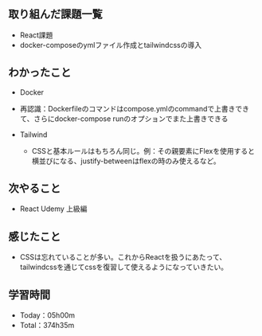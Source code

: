 ## 取り組んだ課題一覧
- React課題
- docker-composeのymlファイル作成とtailwindcssの導入

## わかったこと
- Docker
- 再認識：Dockerfileのコマンドはcompose.ymlのcommandで上書きできて、さらにdocker-compose runのオプションでまた上書きできる

- Tailwind
  - CSSと基本ルールはもちろん同じ。例：その親要素にFlexを使用すると横並びになる、justify-betweenはflexの時のみ使えるなど。
 
## 次やること
- React Udemy 上級編

## 感じたこと
- CSSは忘れていることが多い。これからReactを扱うにあたって、tailwindcssを通じてcssを復習して使えるようになっていきたい。

## 学習時間　
- Today：05h00m
- Total：374h35m
